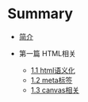 # Summary

* [简介](README.md)

* 第一篇 HTML相关
  * [1.1 html语义化](html/section1.1.md)
  * [1.2 meta标签](html/section1.2.md)
  * [1.3 canvas相关](html/section1.3.md)

